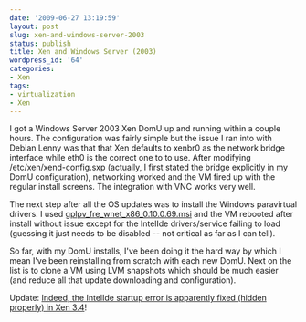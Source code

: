 ```yaml
---
date: '2009-06-27 13:19:59'
layout: post
slug: xen-and-windows-server-2003
status: publish
title: Xen and Windows Server (2003)
wordpress_id: '64'
categories:
- Xen
tags:
- virtualization
- Xen
---
```


I got a Windows Server 2003 Xen DomU up and running within a couple hours. The configuration was fairly simple but the issue I ran into with Debian Lenny was that that Xen defaults to xenbr0 as the network bridge interface while eth0 is the correct one to to use. After modifying /etc/xen/xend-config.sxp (actually, I first stated the bridge explicitly in my DomU configuration), networking worked and the VM fired up with the regular install screens. The integration with VNC works very well.

The next step after all the OS updates was to install the Windows paravirtual drivers. I used [gplpv_fre_wnet_x86_0.10.0.69.msi](http://www.meadowcourt.org/downloads/gplpv_fre_wnet_x86_0.10.0.69.msi) and the VM rebooted after install without issue except for the IntelIde drivers/service failing to load (guessing it just needs to be disabled -- not critical as far as I can tell).

So far, with my DomU installs, I've been doing it the hard way by which I mean I've been reinstalling from scratch with each new DomU. Next on the list is to clone a VM using LVM snapshots which should be much easier (and reduce all that update downloading and configuration).

Update: [Indeed, the IntelIde startup error is apparently fixed (hidden properly) in Xen 3.4](http://www.nabble.com/Problems-with-GPLPV-driver-0.10.x-td23155845.html)!
